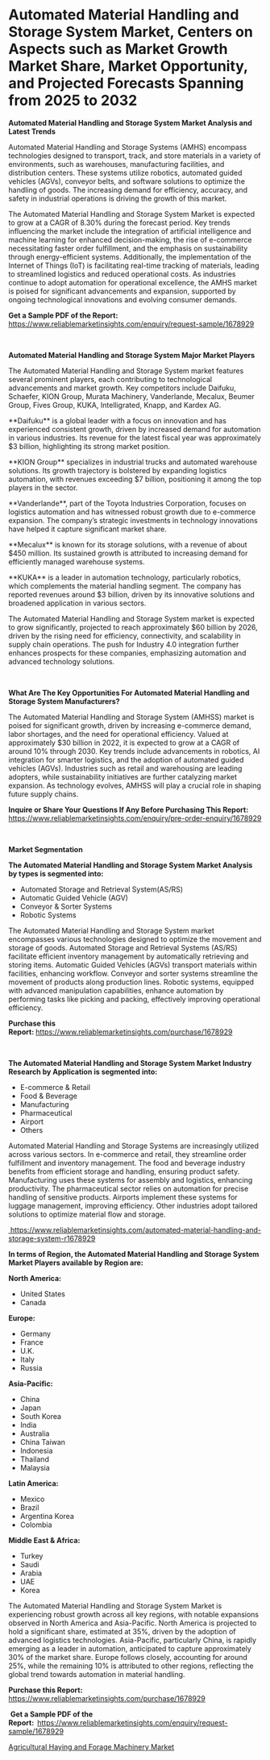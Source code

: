 <p><h1>Automated Material Handling and Storage System Market, Centers on Aspects such as Market Growth Market Share, Market Opportunity, and Projected Forecasts Spanning from 2025 to 2032</h1></p><p><strong>Automated Material Handling and Storage System Market Analysis and Latest Trends</strong></p>
<p><p>Automated Material Handling and Storage Systems (AMHS) encompass technologies designed to transport, track, and store materials in a variety of environments, such as warehouses, manufacturing facilities, and distribution centers. These systems utilize robotics, automated guided vehicles (AGVs), conveyor belts, and software solutions to optimize the handling of goods. The increasing demand for efficiency, accuracy, and safety in industrial operations is driving the growth of this market.</p><p>The Automated Material Handling and Storage System Market is expected to grow at a CAGR of 8.30% during the forecast period. Key trends influencing the market include the integration of artificial intelligence and machine learning for enhanced decision-making, the rise of e-commerce necessitating faster order fulfillment, and the emphasis on sustainability through energy-efficient systems. Additionally, the implementation of the Internet of Things (IoT) is facilitating real-time tracking of materials, leading to streamlined logistics and reduced operational costs. As industries continue to adopt automation for operational excellence, the AMHS market is poised for significant advancements and expansion, supported by ongoing technological innovations and evolving consumer demands.</p></p>
<p><strong>Get a Sample PDF of the Report:&nbsp;</strong> <a href="https://www.reliablemarketinsights.com/enquiry/request-sample/1678929?utm_campaign=2624&utm_medium=2&utm_source=Github&utm_content=ia&utm_term=08042025&utm_id=automated-material-handling-and-storage-system">https://www.reliablemarketinsights.com/enquiry/request-sample/1678929</a></p>
<p>&nbsp;</p>
<p><strong>Automated Material Handling and Storage System Major Market Players</strong></p>
<p><p>The Automated Material Handling and Storage System market features several prominent players, each contributing to technological advancements and market growth. Key competitors include Daifuku, Schaefer, KION Group, Murata Machinery, Vanderlande, Mecalux, Beumer Group, Fives Group, KUKA, Intelligrated, Knapp, and Kardex AG.</p><p>**Daifuku** is a global leader with a focus on innovation and has experienced consistent growth, driven by increased demand for automation in various industries. Its revenue for the latest fiscal year was approximately $3 billion, highlighting its strong market position.</p><p>**KION Group** specializes in industrial trucks and automated warehouse solutions. Its growth trajectory is bolstered by expanding logistics automation, with revenues exceeding $7 billion, positioning it among the top players in the sector.</p><p>**Vanderlande**, part of the Toyota Industries Corporation, focuses on logistics automation and has witnessed robust growth due to e-commerce expansion. The company’s strategic investments in technology innovations have helped it capture significant market share.</p><p>**Mecalux** is known for its storage solutions, with a revenue of about $450 million. Its sustained growth is attributed to increasing demand for efficiently managed warehouse systems.</p><p>**KUKA** is a leader in automation technology, particularly robotics, which complements the material handling segment. The company has reported revenues around $3 billion, driven by its innovative solutions and broadened application in various sectors.</p><p>The Automated Material Handling and Storage System market is expected to grow significantly, projected to reach approximately $60 billion by 2026, driven by the rising need for efficiency, connectivity, and scalability in supply chain operations. The push for Industry 4.0 integration further enhances prospects for these companies, emphasizing automation and advanced technology solutions.</p></p>
<p>&nbsp;</p>
<p><strong>What Are The Key Opportunities For Automated Material Handling and Storage System Manufacturers?</strong></p>
<p><p>The Automated Material Handling and Storage System (AMHSS) market is poised for significant growth, driven by increasing e-commerce demand, labor shortages, and the need for operational efficiency. Valued at approximately $30 billion in 2022, it is expected to grow at a CAGR of around 10% through 2030. Key trends include advancements in robotics, AI integration for smarter logistics, and the adoption of automated guided vehicles (AGVs). Industries such as retail and warehousing are leading adopters, while sustainability initiatives are further catalyzing market expansion. As technology evolves, AMHSS will play a crucial role in shaping future supply chains.</p></p>
<p><strong>Inquire or Share Your Questions If Any Before Purchasing This Report:</strong> <a href="https://www.reliablemarketinsights.com/enquiry/pre-order-enquiry/1678929?utm_campaign=2624&utm_medium=2&utm_source=Github&utm_content=ia&utm_term=08042025&utm_id=automated-material-handling-and-storage-system">https://www.reliablemarketinsights.com/enquiry/pre-order-enquiry/1678929</a></p>
<p>&nbsp;</p>
<p><strong>Market Segmentation</strong></p>
<p><strong>The Automated Material Handling and Storage System Market Analysis by types is segmented into:</strong></p>
<p><ul><li>Automated Storage and Retrieval System(AS/RS)</li><li>Automatic Guided Vehicle (AGV)</li><li>Conveyor & Sorter Systems</li><li>Robotic Systems</li></ul></p>
<p><p>The Automated Material Handling and Storage System market encompasses various technologies designed to optimize the movement and storage of goods. Automated Storage and Retrieval Systems (AS/RS) facilitate efficient inventory management by automatically retrieving and storing items. Automatic Guided Vehicles (AGVs) transport materials within facilities, enhancing workflow. Conveyor and sorter systems streamline the movement of products along production lines. Robotic systems, equipped with advanced manipulation capabilities, enhance automation by performing tasks like picking and packing, effectively improving operational efficiency.</p></p>
<p><strong>Purchase this Report:&nbsp;</strong><a href="https://www.reliablemarketinsights.com/purchase/1678929?utm_campaign=2624&utm_medium=2&utm_source=Github&utm_content=ia&utm_term=08042025&utm_id=automated-material-handling-and-storage-system">https://www.reliablemarketinsights.com/purchase/1678929</a></p>
<p>&nbsp;</p>
<p><strong>The Automated Material Handling and Storage System Market Industry Research by Application is segmented into:</strong></p>
<p><ul><li>E-commerce & Retail</li><li>Food & Beverage</li><li>Manufacturing</li><li>Pharmaceutical</li><li>Airport</li><li>Others</li></ul></p>
<p><p>Automated Material Handling and Storage Systems are increasingly utilized across various sectors. In e-commerce and retail, they streamline order fulfillment and inventory management. The food and beverage industry benefits from efficient storage and handling, ensuring product safety. Manufacturing uses these systems for assembly and logistics, enhancing productivity. The pharmaceutical sector relies on automation for precise handling of sensitive products. Airports implement these systems for luggage management, improving efficiency. Other industries adopt tailored solutions to optimize material flow and storage.</p></p>
<p><a href="https://www.reliablemarketinsights.com/automated-material-handling-and-storage-system-r1678929?utm_campaign=2624&utm_medium=2&utm_source=Github&utm_content=ia&utm_term=08042025&utm_id=automated-material-handling-and-storage-system">&nbsp;https://www.reliablemarketinsights.com/automated-material-handling-and-storage-system-r1678929</a></p>
<p><strong>In terms of Region, the Automated Material Handling and Storage System Market Players available by Region are:</strong></p>
<p>
    <p> <strong> North America: </strong>
        <ul>
            <li>United States</li>
            <li>Canada</li>
        </ul>
        </p> 
    <p> <strong> Europe: </strong>
        <ul>
            <li>Germany</li>
            <li>France</li>
            <li>U.K.</li>
            <li>Italy</li>
            <li>Russia</li>
        </ul>
        </p> 
    <p> <strong> Asia-Pacific: </strong>
        <ul>
            <li>China</li>
            <li>Japan</li>
            <li>South Korea</li>
            <li>India</li>
            <li>Australia</li>
            <li>China Taiwan</li>
            <li>Indonesia</li>
            <li>Thailand</li>
            <li>Malaysia</li>
        </ul>
        </p> 
    <p> <strong> Latin America: </strong>
        <ul>
            <li>Mexico</li>
            <li>Brazil</li>
            <li>Argentina Korea</li>
            <li>Colombia</li>
        </ul>
        </p> 
    <p> <strong> Middle East & Africa: </strong>
        <ul>
            <li>Turkey</li>
            <li>Saudi</li>
            <li>Arabia</li>
            <li>UAE</li>
            <li>Korea</li>
        </ul>
    </p>
    </p>
<p><p>The Automated Material Handling and Storage System Market is experiencing robust growth across all key regions, with notable expansions observed in North America and Asia-Pacific. North America is projected to hold a significant share, estimated at 35%, driven by the adoption of advanced logistics technologies. Asia-Pacific, particularly China, is rapidly emerging as a leader in automation, anticipated to capture approximately 30% of the market share. Europe follows closely, accounting for around 25%, while the remaining 10% is attributed to other regions, reflecting the global trend towards automation in material handling.</p></p>
<p><strong>Purchase this Report: </strong><a href="https://www.reliablemarketinsights.com/purchase/1678929?utm_campaign=2624&utm_medium=2&utm_source=Github&utm_content=ia&utm_term=08042025&utm_id=automated-material-handling-and-storage-system">https://www.reliablemarketinsights.com/purchase/1678929</a></p>
<p>&nbsp;<strong>Get a Sample PDF of the Report:&nbsp;&nbsp;</strong><a href="https://www.reliablemarketinsights.com/enquiry/request-sample/1678929?utm_campaign=2624&utm_medium=2&utm_source=Github&utm_content=ia&utm_term=08042025&utm_id=automated-material-handling-and-storage-system">https://www.reliablemarketinsights.com/enquiry/request-sample/1678929</a></p>
<p><strong></strong></p>
<p><p><a href="https://github.com/mathastilley812967/Market-Research-Report-List-1/blob/main/agricultural-haying-and-forage-machinery-market.md?utm_campaign=2624&utm_medium=2&utm_source=Github&utm_content=ia&utm_term=08042025&utm_id=automated-material-handling-and-storage-system">Agricultural Haying and Forage Machinery Market</a></p></p>